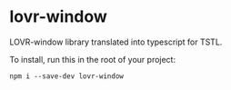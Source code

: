 # lovr-window
 LOVR-window library translated into typescript for TSTL.

To install, run this in the root of your project:

```
npm i --save-dev lovr-window
```
